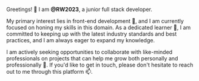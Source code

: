 Greetings! 👋 I am <strong>@RW2023</strong>, a junior full stack developer.

My primary interest lies in front-end development 👀, and I am currently focused on honing my skills in this domain. As a dedicated learner 🌱, I am committed to keeping up with the latest industry standards and best practices, and I am always eager to expand my knowledge.

I am actively seeking opportunities to collaborate with like-minded professionals on projects that can help me grow both personally and professionally 💞️. If you'd like to get in touch, please don't hesitate to reach out to me through this platform 📫.
<!---
RW2023/RW2023 is a ✨ special ✨ repository because its `README.md` (this file) appears on your GitHub profile.
You can click the Preview link to take a look at your changes.
--->
